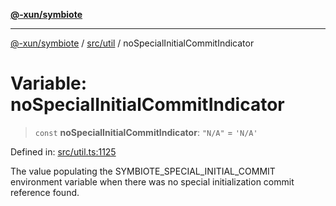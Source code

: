 [**@-xun/symbiote**](../../../README.md)

***

[@-xun/symbiote](../../../README.md) / [src/util](../README.md) / noSpecialInitialCommitIndicator

# Variable: noSpecialInitialCommitIndicator

> `const` **noSpecialInitialCommitIndicator**: `"N/A"` = `'N/A'`

Defined in: [src/util.ts:1125](https://github.com/Xunnamius/symbiote/blob/fda4254d9bfeb125461ee3377ddb123772e5d050/src/util.ts#L1125)

The value populating the SYMBIOTE_SPECIAL_INITIAL_COMMIT environment variable
when there was no special initialization commit reference found.
